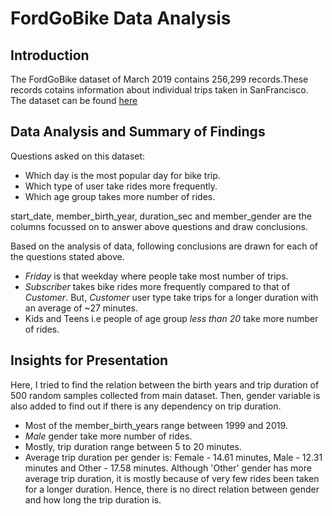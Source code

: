 
# FordGoBike Data Analysis 


## Introduction
The FordGoBike dataset of March 2019 contains 256,299 records.These records cotains information about individual trips taken in SanFrancisco. The dataset can be found [here](https://s3.amazonaws.com/fordgobike-data/index.html) 

## Data Analysis and Summary of Findings


Questions asked on this dataset:

- Which day is the most popular day for bike trip.
- Which type of user take rides more frequently.
- Which age group takes more number of rides.

start_date, member_birth_year, duration_sec and member_gender are the columns focussed on to answer above questions and draw conclusions.

Based on the analysis of data, following conclusions are drawn for each of the questions stated above.

- *Friday* is that weekday where people take most number of trips.
- *Subscriber* takes bike rides more frequently compared to that of *Customer*. But, *Customer* user type take trips for a longer duration with an average of ~27 minutes.
- Kids and Teens i.e people of age group *less than 20* take more number of rides.

## Insights for Presentation

Here, I tried to find the relation between the birth years and trip duration of 500 random samples collected from main dataset.
Then, gender variable is also added to find out if there is any dependency on trip duration.

- Most of the member_birth_years range between 1999 and 2019.
- *Male* gender take more number of rides.
- Mostly, trip duration range between 5 to 20 minutes.
- Average trip duration per gender is: Female - 14.61 minutes, Male - 12.31 minutes and Other - 17.58 minutes. Although 'Other'  gender has more average trip duration, it is mostly because of very few rides been taken for a longer duration. Hence, there is no direct relation between gender and how long the trip duration is.
